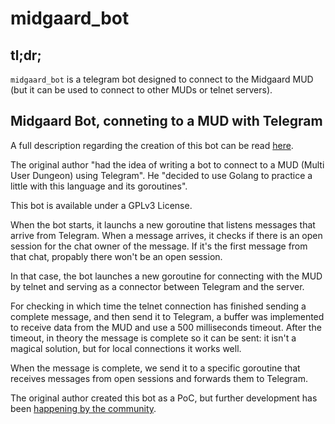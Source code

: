 # midgaard_bot

## tl;dr;

`midgaard_bot` is a telegram bot designed to connect to the Midgaard MUD (but it can be used to connect to other MUDs or telnet servers).

## Midgaard Bot, conneting to a MUD with Telegram

A full description regarding the creation of this bot can be read [here](https://en.jsancho.org/midgaard-bot-conneting-to-a-mud-with-telegram.html).

The original author "had the idea of writing a bot to connect to a MUD (Multi User Dungeon) using Telegram".
He "decided to use Golang to practice a little with this language and its goroutines".

This bot is available under a GPLv3 License.

When the bot starts, it launchs a new goroutine that listens messages that arrive from Telegram. When a message arrives, it checks if there is an open session for the chat owner of the message. If it's the first message from that chat, propably there won't be an open session.

In that case, the bot launches a new goroutine for connecting with the MUD by telnet and serving as a connector between Telegram and the server.

For checking in which time the telnet connection has finished sending a complete message, and then send it to Telegram, a buffer was implemented to receive data from the MUD and use a 500 milliseconds timeout. After the timeout, in theory the message is complete so it can be sent: it isn't a magical solution, but for local connections it works well.

When the message is complete, we send it to a specific goroutine that receives messages from open sessions and forwards them to Telegram.

The original author created this bot as a PoC, but further development has been [happening by the community](https://github.com/Jereviendrai/midgaard_bot).
